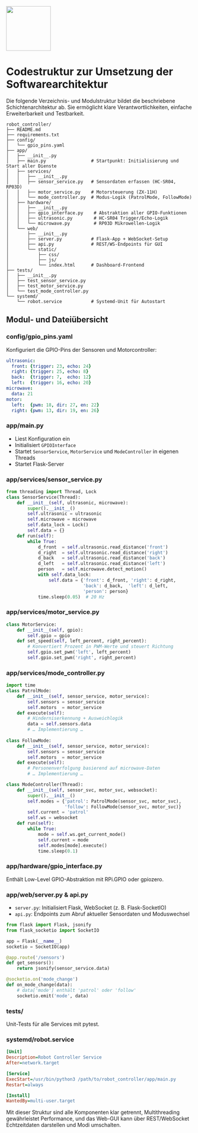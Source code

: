 <img src="https://r2cdn.perplexity.ai/pplx-full-logo-primary-dark%402x.png" class="logo" width="120"/>

# Codestruktur zur Umsetzung der Softwarearchitektur

Die folgende Verzeichnis- und Modulstruktur bildet die beschriebene Schichtenarchitektur ab. Sie ermöglicht klare Verantwortlichkeiten, einfache Erweiterbarkeit und Testbarkeit.

```
robot_controller/
├── README.md
├── requirements.txt
├── config/
│   └── gpio_pins.yaml
├── app/                        
│   ├── __init__.py             
│   ├── main.py                 # Startpunkt: Initialisierung und Start aller Dienste
│   ├── services/
│   │   ├── __init__.py
│   │   ├── sensor_service.py   # Sensordaten erfassen (HC-SR04, RP03D)
│   │   ├── motor_service.py    # Motorsteuerung (ZX-11H)
│   │   └── mode_controller.py  # Modus-Logik (PatrolMode, FollowMode)
│   ├── hardware/
│   │   ├── __init__.py
│   │   ├── gpio_interface.py    # Abstraktion aller GPIO-Funktionen
│   │   ├── ultrasonic.py        # HC-SR04 Trigger/Echo-Logik
│   │   └── microwave.py         # RP03D Mikrowellen-Logik
│   └── web/
│       ├── __init__.py
│       ├── server.py           # Flask-App + WebSocket-Setup
│       ├── api.py              # REST/WS-Endpoints für GUI
│       └── static/
│           ├── css/
│           ├── js/
│           └── index.html      # Dashboard-Frontend
├── tests/
│   ├── __init__.py         
│   ├── test_sensor_service.py
│   ├── test_motor_service.py
│   └── test_mode_controller.py
└── systemd/
    └── robot.service           # Systemd-Unit für Autostart
```


## Modul- und Dateiübersicht

### config/gpio_pins.yaml

Konfiguriert die GPIO-Pins der Sensoren und Motorcontroller:

```yaml
ultrasonic:
  front: {trigger: 23, echo: 24}
  right: {trigger: 25, echo: 8}
  back:  {trigger: 7,  echo: 12}
  left:  {trigger: 16, echo: 20}
microwave:
  data: 21
motor:
  left:  {pwm: 18, dir: 27, en: 22}
  right: {pwm: 13, dir: 19, en: 26}
```


### app/main.py

- Liest Konfiguration ein
- Initialisiert `GPIOInterface`
- Startet `SensorService`, `MotorService` und `ModeController` in eigenen Threads
- Startet Flask-Server


### app/services/sensor_service.py

```python
from threading import Thread, Lock
class SensorService(Thread):
    def __init__(self, ultrasonic, microwave):
        super().__init__()
        self.ultrasonic = ultrasonic
        self.microwave = microwave
        self.data_lock = Lock()
        self.data = {}
    def run(self):
        while True:
            d_front  = self.ultrasonic.read_distance('front')
            d_right  = self.ultrasonic.read_distance('right')
            d_back   = self.ultrasonic.read_distance('back')
            d_left   = self.ultrasonic.read_distance('left')
            person   = self.microwave.detect_motion()
            with self.data_lock:
                self.data = {'front': d_front, 'right': d_right,
                             'back': d_back,  'left': d_left,
                             'person': person}
            time.sleep(0.05)  # 20 Hz
```


### app/services/motor_service.py

```python
class MotorService:
    def __init__(self, gpio):
        self.gpio = gpio
    def set_speed(self, left_percent, right_percent):
        # Konvertiert Prozent in PWM-Werte und steuert Richtung
        self.gpio.set_pwm('left', left_percent)
        self.gpio.set_pwm('right', right_percent)
```


### app/services/mode_controller.py

```python
import time
class PatrolMode:
    def __init__(self, sensor_service, motor_service):
        self.sensors = sensor_service
        self.motors  = motor_service
    def execute(self):
        # Hinderniserkennung + Ausweichlogik
        data = self.sensors.data
        # … Implementierung …
        
class FollowMode:
    def __init__(self, sensor_service, motor_service):
        self.sensors = sensor_service
        self.motors  = motor_service
    def execute(self):
        # Personenverfolgung basierend auf microwave-Daten
        # … Implementierung …

class ModeController(Thread):
    def __init__(self, sensor_svc, motor_svc, websocket):
        super().__init__()
        self.modes = {'patrol': PatrolMode(sensor_svc, motor_svc),
                      'follow': FollowMode(sensor_svc, motor_svc)}
        self.current = 'patrol'
        self.ws = websocket
    def run(self):
        while True:
            mode = self.ws.get_current_mode()
            self.current = mode
            self.modes[mode].execute()
            time.sleep(0.1)
```


### app/hardware/gpio_interface.py

Enthält Low-Level GPIO-Abstraktion mit RPi.GPIO oder gpiozero.

### app/web/server.py \& api.py

- `server.py`: Initialisiert Flask, WebSocket (z. B. Flask-SocketIO)
- `api.py`: Endpoints zum Abruf aktueller Sensordaten und Moduswechsel

```python
from flask import Flask, jsonify
from flask_socketio import SocketIO

app = Flask(__name__)
socketio = SocketIO(app)

@app.route('/sensors')
def get_sensors():
    return jsonify(sensor_service.data)

@socketio.on('mode_change')
def on_mode_change(data):
    # data['mode'] enthält 'patrol' oder 'follow'
    socketio.emit('mode', data)
```


### tests/

Unit-Tests für alle Services mit pytest.

### systemd/robot.service

```ini
[Unit]
Description=Robot Controller Service
After=network.target

[Service]
ExecStart=/usr/bin/python3 /path/to/robot_controller/app/main.py
Restart=always

[Install]
WantedBy=multi-user.target
```

Mit dieser Struktur sind alle Komponenten klar getrennt, Multithreading gewährleistet Performance, und das Web-GUI kann über REST/WebSocket Echtzeitdaten darstellen und Modi umschalten.

